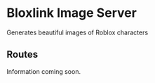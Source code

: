 # Bloxlink Image Server
Generates beautiful images of Roblox characters


## Routes
Information coming soon.
